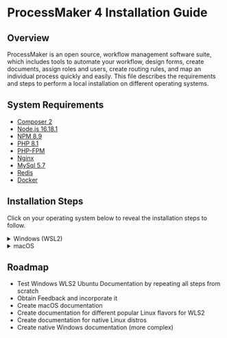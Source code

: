 # ProcessMaker 4 Installation Guide
## Overview
ProcessMaker is an open source, workflow management software suite, which includes tools to automate your workflow, design forms, create documents, assign roles and users, create routing rules, and map an individual process quickly and easily. This file describes the requirements and steps to perform a local installation on different operating systems.

## System Requirements
* [Composer 2](https://getcomposer.org/)
* [Node.js 16.18.1](https://nodejs.org/en/)
* [NPM 8.9](https://www.npmjs.com/package/npm)
* [PHP 8.1](https://php.net)
* [PHP-FPM](https://www.php.net/manual/en/install.fpm.php)
* [Nginx](https://nginx.org/)
* [MySql 5.7](https://dev.mysql.com/downloads/mysql/5.7.html)
* [Redis](https://redis.io/)
* [Docker](https://docs.docker.com/get-docker/)

## Installation Steps
Click on your operating system below to reveal the installation steps to follow. 
<details><summary>Windows (WSL2)</summary>
<p>

1. Follow [this](https://learn.microsoft.com/en-us/windows/wsl/install) guide for installing a Linux distribution on your Windows machine. This will allow you to operate Windows and Linux at the same time. Given its system requirements, **installation of ProcessMaker 4 will be done in the Linux subsystem**. 
1. The Ubuntu Linux distribution will be installed by default. [Other](https://learn.microsoft.com/en-us/windows/wsl/basic-commands#install-a-specific-linux-distribution) Linux distributions can also be installed. 
1. Restart your machine after WSL installation process is completed. 
1. Follow the steps for your specific Linux distribution in one of the sections below. 

    <details><summary>WLS2 Ubuntu</summary>
    <p>

    #### Required Software and Services
    1. Download [this](https://github.com/esarrit/pm-installation-doc/blob/main/install-requirements.sh) script. 
    1. Using a File Explorer window, search for this path `\\wsl$\Ubuntu\home\<your-username>` and move the script there. Note that `<your-username>` is the username you specified during the WSL2 Linux installation and this **might** differ from your Windows User depending on your choice. If File Explorer can't find the path, search only for `\\wsl$\` and navigate manually to `home\<your-username>`.    
    1. Open the [Windows Terminal](https://learn.microsoft.com/en-us/windows/terminal/) in your machine and open a window for Ubuntu. 
        - Note that you can also run a Linux distribution from PowerShell or CMD with the `wsl` command. Just make sure you are performing the installation steps on `/mnt/c/Users/<your-username>` (Linux) and **NOT** on `C:\Users\<your-username>` (Windows). 
    1. Confirm that the script you moved to your user home directory is there by executing the `ls` command. Then, run `sudo bash install-requirements.sh`. This will install most of the required software and services needed for ProcessMaker 4. 
    1. Close the current Ubuntu terminal window and open a new one. 
    1. Run the following commands to check if php, composer, and nvm were installed correctly. You should expect the php version to be 8.1.
      ```
      php --version
      composer
      composer --version
      command -v nvm 
      ```
    1. Run `nvm install 16.18.1` to install the expected node version and `npm install -g npm@8.9.0` to install the expected npm version. 

    #### MySQL
    1. Run the set of commands below to uninstall MySQL and MySQL server on WSL2 Ubuntu
        ```
        sudo apt purge mysql-server
        sudo apt purge mysql
        sudo apt purge mysql-client
        sudo apt purge mysql-common mysql-server-core-*
        sudo apt purge mysql-client-core-*
        ```
    1. Confirm there is no MySQL by executing `which mysql` and `mysql --version`. 
    1. Install wget by running `sudo apt install wget -y` and then execute the commands below
    1. Run `wget https://dev.mysql.com/get/mysql-apt-config_0.8.12-1_all.deb` and `sudo dpkg -i mysql-apt-config_0.8.12-1_all.deb`. Choose Ubuntu Bionic and click OK, select MySQL 5.7 server and click OK.
    1. Run `sudo apt-get update`. 
        - If you encounter an error similar to "signatures couldn't be verified because the public key is not available: NO_PUBKEY 467B942D3A79BD29", execute the following commands:
        ```
        sudo apt-key adv --keyserver keyserver.ubuntu.com --recv-keys 467B942D3A79BD29
        sudo apt update
        sudo apt-cache policy mysql-server
        sudo apt install -f mysql-community-client=5.7*
        sudo apt install -f mysql-client=5.7* mysql-community-server=5.7* mysql-server=5.7*
        ```
    1. Run `sudo service mysql start` and sudo `mysql_secure_installation`. Press the Y key to start the installation and set the root password when prompted.
    1. Check the MySQL version using `mysql --version`. It should be version 5.7.
    1. Login to MySQL running `mysql -u root -p` and entering the root password previously set. 
    1. Create the ProcessMaker database with the `create database processmaker;` command. Then, confirm the database is available running `show databases;`. You should see processmaker in the list of databases. Use `exit;` command to terminate MySQL. 

    #### Docker
    1. Download and install [Docker Desktop for Windows](https://docs.docker.com/desktop/install/windows-install/). 
    1. Open the Docker Desktop application and go to Settings > Resources > WSL INTEGRATION. 
    1. Turn on Ubuntu. Click on Apply & Restart. 
    1. Reopen the Docker Desktop app, navigate to WSL INTEGRATION, and ensure your screen looks like the image below.

        ![Screenshot (17)](https://user-images.githubusercontent.com/47648788/203155035-9e5fcc4d-62c5-4c59-9985-eb51f65acdd6.png)
    1. Restart your computer. 

    #### Install ProcessMaker
    1. Open a Ubuntu terminal window.
    1. In the home directory, clone the repository by running `git clone https://github.com/ProcessMaker/processmaker.git ~/src/processmaker`. 
    1. Download the [start-services](https://github.com/esarrit/pm-installation-doc/blob/main/start-services.sh),[status-services](https://github.com/esarrit/pm-installation-doc/blob/main/status-services.sh), and [stop-services](https://github.com/esarrit/pm-installation-doc/blob/main/status-services.sh) scripts. Move them to `\\wsl$\Ubuntu\home\<your-username>` like you did at the beginning of this guide with the installation script. 
    1. Start the services by running `sudo bash start-services.sh`. Check the status of the services by running `sudo bash status-services.sh`. In case you would like to stop services at any point to restart them or shut down, run `sudo bash stop-services.sh`. 
    1. Once services are running, move into the processmaker directory `cd ~/src/processmaker`. 
    1. Within the processmaker directory, run the following set of commands: `composer install --ignore-platform-reqs` and `php artisan processmaker:install`. 
        - If you experience an error of `DOMDOCUMENT` not being found, run `sudo apt-get install php8.1-xml`. Then, delete the .env file by executing `sudo rm .env`. Lastly, re-run `php artisan processmaker:install`. 
    1. After this, the ProcessMaker installation process will start. Please be patient, as this may take some time (~ 5-15 minutes). Throughout the install, you will be asked to enter a few configuration parameters. Some guiding principles for entering these parameters:
        - Use suggested values wherever possible. 
        - For MySQL, use `root` as username and the password you configured previously during the MySQL set-up. 
        - The instance URL is not that important. You can input any URL that you would like. To run ProcessMaker locally we will be using another URL later.

    #### Configurations

    ##### Configure the .env File
    1. After the installation process is finished, add the configurations below to your .env file. This file exists within the processmaker directory. You can easily edit directly on the command line by running `sudo vim .env`. If you are unfamiliar with vim or need a refresher, see [this](https://www.redhat.com/sysadmin/beginners-guide-vim) resource. 
        ```
        # Run laravel echo server with HTTP instead of HTTPS
        LARAVEL_ECHO_SERVER_PROTO=http
        LARAVEL_ECHO_SERVER_SSL_KEY=""
        LARAVEL_ECHO_SERVER_SSL_CERT=""

        # Don't require a valid cert for SDK calls in script tasks
        API_SSL_VERIFY=0

        # Run `which node` to get the path to nodejs
        NODE_BIN_PATH=/path/to/node/v14.4.0/bin/node

        # Run `which docker` to get the path to the docker executable
        PROCESSMAKER_SCRIPTS_DOCKER=/usr/local/bin/docker

        # Allow cookies to be served over HTTP
        SESSION_SECURE_COOKIE=false

        # Allow connections from script tasks to connect back to your host
        DOCKER_HOST_URL=http://host.docker.internal

        # Allow connections from script tasks to connect back to your host
        CACHE_DRIVER=redis
        ```
    1. Crosscheck the “.env“ file and ensure no key is repeated within the file. 
    1. Run `which docker` in the Ubuntu terminal window to get the value to set as `PROCESSMAKER_SCRIPTS_DOCKER` in the .env file.
    1. Run `which node` in the Ubuntu terminal window to get the value to set as `NODE_BIN_PATH` in the .env file. 
    1. Save the .env file. 
    1. Clear the cache by running `php artisan optimize:clear`. **This command needs to be performed every time changes are made to the .env file.**

    ##### Configure PHP FPM
    1. Open a new Ubuntu terminal window. 
    1. Change into pool.d directory: `cd  /etc/php/8.1/fpm/pool.d`. Inside this directory, there will be a www.conf file. Use `sudo vim www.conf` to open it. 
    1. Look for the "listen" value and modify it by appending `9000;` to the start of the line, as shown below. 
    ![Screenshot (21)_LI](https://user-images.githubusercontent.com/47648788/204310557-86b1c8cb-129b-4cf5-b5db-ee2a907c4fd7.jpg)
    1. Save your changes to the www.conf file. 

    ##### Configure NGINX
    1. Run the `pwd` command on your processmaker directory. Store that path in a notepad. 
    1. Navigate to NGINX sites-enabled by running `cd /etc/nginx/sites-enabled`. Open the default file by running `sudo vim default`. 
    1. Replace what's inside the file with the configuration below. 
        ```
        server {
            listen 80;
            server_name pmdev host.docker.internal;
            root processmaker_project_path/public;

            index index.php index.html index.htm;

            location / {
                try_files $uri $uri/ /index.php$is_args$args;
            }

            error_page   500 502 503 504  /50x.html;
            location = /50x.html {
                root   html;
            }

            location ~ \.php$ {
                try_files $uri $uri/ /index.php =404;
                fastcgi_pass   127.0.0.1:9000;
                fastcgi_index  index.php;
                fastcgi_param  SCRIPT_FILENAME  /$realpath_root$fastcgi_script_name;
                include        fastcgi_params;
                fastcgi_read_timeout 300;
            }
        }
        ```
    1. Within the configuration above, replace `processmaker_project_path` with the processmaker directory path stored on your notepad.
    1. Save your changes to the default file. 

    ##### Configure Windows
    1. Open a Ubuntu terminal window and run `ifconfig`. Store the IP address on a notepad. The IP address is highlighted in the image below.
    ![Screenshot (22)_LI](https://user-images.githubusercontent.com/47648788/204313414-fa395d2d-3cc0-485c-8934-63b3ec944ec7.jpg)
    1. On your Windows system, open File Explorer and go to C:\Windows\System32\drivers\etc. 
    1. Open the hosts file as an Administrator. 
    1. Add the line `ifconfig_value pmdev` to the end of the file. Replace "ifconfig_value" with the IP address value you previously retrieved. 
    1. Save your changes. 

    #### Compile, Configure, and Test the ProcessMaker Project
    1. Open a Ubuntu terminal window and navigate to the processmaker directory. 
    1. Ensure that services are running with `sudo bash status-services.sh`.
    1. Run `npm install --allow-root` and then `npm run dev`. 
    1. Perform `cd ..` to navigate to the src parent directory, and perform the following command: `chown -R www-data:www-data processmaker`. 
    1. On your Windows system, open a browser window and enter `http://pmdev`. You should now see ProcessMaker load and arrive at the login screen. 

    #### Troubleshooting
    If you run into issues after entering the dev URL into your browser, below are some things to note.

    - Double check all services are running by executing `sudo bash status-services.sh`. 
    - Confirm that the correct IP address from `ifconfig` step obtained from your WSL Ubuntu machine matches the one placed in C:\Windows\System32\drivers\etc\hosts. **This can change if your systems is restarted.**
    - It is very important for NGINX to have the appropriate permissions as www-data to write to the processmaker directory in order for the web app to work. www-data is the user that web servers on Ubuntu, such as NGINX, use by default for normal operation. 
    - Previously, we used the `chown` command to change the owner of the processmaker directory to be www-data. However, if you still run into issues due to permissions, there are some things you can try to troubleshoot. Use `ls -l` to check current permissions and the [chmod](https://linux.die.net/man/1/chmod) command to adjust permissions as needed. Again, www-data needs to have write permissions for the processmaker directory and specific files within it.
    - For further troubleshooting, access the NGINX error logs in `/var/log/nginx`. 

    </p>
    </details>
    
</p>
</details>

<details><summary>macOS</summary>
<p>

**Note** for Mac users: https://www.addictivetips.com/mac-os/run-shell-sh-script-on-macos/

</p>
</details>

## Roadmap
- Test Windows WLS2 Ubuntu Documentation by repeating all steps from scratch
- Obtain Feedback and incorporate it
- Create macOS documentation
- Create documentation for different popular Linux flavors for WLS2
- Create documentation for native Linux distros
- Create native Windows documentation (more complex)

